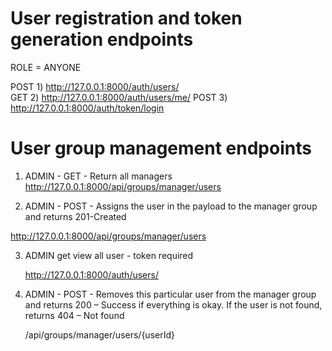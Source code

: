 
# User registration and token generation endpoints 

ROLE = ANYONE

POST  1) http://127.0.0.1:8000/auth/users/       
GET   2) http://127.0.0.1:8000/auth/users/me/
POST  3) http://127.0.0.1:8000/auth/token/login

# User group management endpoints

1) ADMIN -  GET - Return all managers 
 http://127.0.0.1:8000/api/groups/manager/users

2) ADMIN -  POST - Assigns the user in the payload to the manager group and returns 201-Created

 http://127.0.0.1:8000/api/groups/manager/users

3) ADMIN get view all user - token required
    
    http://127.0.0.1:8000/auth/users/

4) ADMIN - POST - Removes this particular user from the manager group and returns 200 – Success if everything is okay.
                  If the user is not found, returns 404 – Not found

    /api/groups/manager/users/{userId}